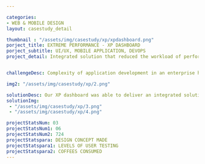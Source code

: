 ```yaml
---

categories:
- WEB & MOBILE DESIGN
layout: casestudy_detail

thumbnail : "/assets/img/casestudy/xp/xpdashboard.png"
porject_title: EXTREME PERFORMANCE - XP DASHBOARD
porject_subtitle: UI/UX, MOBILE APPLICATION, DEVOPS
project_detail: Integrated solution that reduced the workload of performance engineers and improved their efficiency in operations.


challengeDesc: Complexity of application development in an enterprise has grown significantly and it is only set to get worse as companies grow. Our client, one of the largest enterprise technology companies in the world and leader in supply chain management are currently running a hybrid enterprise – a result of heterogeneous target customer audience, diverse support functionality and business processes. The biggest challenges of our client were the lack of access to quick, intuitive and meaningful insights, Lack of actionable intelligence and the lack of workflow automation.

img2: "/assets/img/casestudy/xp/2.png"

solutionDesc: Our XP dashboard was able to deliver an integrated solution that reduced the workload of performance engineers and improved their efficiency in operations along with Faster feedback loops to the development teams increasing the time to market new features. XP was able to provide powerful visualization of the solution enabling the performance engineers to focus on the complex issues which needs more attention and detailing rather than dwell on trivial issues.
solutionImg: 
 - "/assets/img/casestudy/xp/3.png"
 - "/assets/img/casestudy/xp/4.png"

projectStatsNum: 03
projectStatsNum1: 06
projectStatsNum2: 724
projectStatspara: DESIGN CONCEPT MADE
projectStatspara1: LEVELS OF USER TESTING
projectStatspara2: COFFEES CONSUMED
---
```


